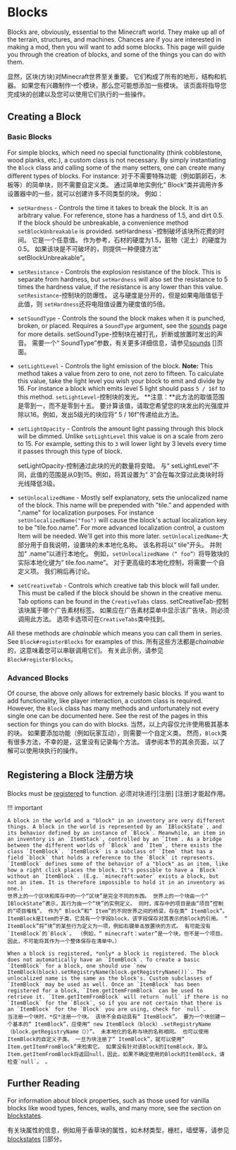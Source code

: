 Blocks
======

Blocks are, obviously, essential to the Minecraft world. They make up all of the terrain, structures, and machines. Chances are if you are interested in making a mod, then you will want to add some blocks. This page will guide you through the creation of blocks, and some of the things you can do with them.

显然，区块(方块)对Minecraft世界至关重要。 它们构成了所有的地形，结构和机器。 如果您有兴趣制作一个模块，那么您可能想添加一些模块。 该页面将指导您完成块的创建以及您可以使用它们执行的一些操作。

Creating a Block
----------------

### Basic Blocks

For simple blocks, which need no special functionality (think cobblestone, wood planks, etc.), a custom class is not necessary. By simply instantiating the `Block` class and calling some of the many setters, one can create many different types of blocks. For instance:
对于不需要特殊功能（例如鹅卵石，木板等）的简单块，则不需要自定义类。 通过简单地实例化“ Block”类并调用许多设置器中的一些，就可以创建许多不同类型的块。 例如：

- `setHardness` - Controls the time it takes to break the block. It is an arbitrary value. For reference, stone has a hardness of 1.5, and dirt 0.5. If the block should be unbreakable, a convenience method `setBlockUnbreakable` is provided.
  setHardness`-控制破坏该块所花费的时间。 它是一个任意值。 作为参考，石材的硬度为1.5，脏物（泥土）的硬度为0.5。 如果该块是不可破坏的，则提供一种便捷方法“ setBlockUnbreakable”。
- `setResistance` - Controls the explosion resistance of the block. This is separate from hardness, but `setHardness` will also set the resistance to 5 times the hardness value, if the resistance is any lower than this value.
  `setResistance`-控制块的防爆性。 这与硬度是分开的，但是如果电阻值低于此值，则 `setHardness`还将电阻值设置为硬度值的5倍。
- `setSoundType` - Controls the sound the block makes when it is punched, broken, or placed. Requires a `SoundType` argument, see the [sounds][] page for more details.
  setSoundType-控制块在被打孔，折断或放置时发出的声音。 需要一个“ SoundType”参数，有关更多详细信息，请参见[sounds] []页面。
- `setLightLevel` - Controls the light emission of the block. **Note:** This method takes a value from zero to one, not zero to fifteen. To calculate this value, take the light level you wish your block to emit and divide by 16. For instance a block which emits level 5 light should pass `5 / 16f` to this method.
  `setLightLevel`-控制块的发光。 **注意：**此方法的取值范围是零到一，而不是零到十五。 要计算该值，请取您希望您的块发出的光强度并除以16。例如，发出5级光的块应将“ 5 / 16f”传递给此方法。
- `setLightOpacity` - Controls the amount light passing through this block will be dimmed. Unlike `setLightLevel` this value is on a scale from zero to 15. For example, setting this to `3` will lower light by 3 levels every time it passes through this type of block.

  setLightOpacity-控制通过此块的光的数量将变暗。 与“ setLightLevel”不同，此值的范围是从0到15。例如，将其设置为“ 3”会在每次穿过此类块时将光线降低3级。
- `setUnlocalizedName` - Mostly self explanatory, sets the unlocalized name of the block. This name will be prepended with "tile." and appended with ".name" for localization purposes. For instance `setUnlocalizedName("foo")` will cause the block's actual localization key to be "tile.foo.name". For more advanced localization control, a custom Item will be needed. We'll get into this more later.
  `setUnlocalizedName`-大部分用于自我说明，设置块的未本地化名称。 该名称将以“ tile”开头。 并附加“ .name”以进行本地化。 例如，`setUnlocalizedName（“ foo”）`将导致块的实际本地化键为“ tile.foo.name”。 对于更高级的本地化控制，将需要一个自定义项。 我们稍后再讨论。
- `setCreativeTab` - Controls which creative tab this block will fall under. This must be called if the block should be shown in the creative menu. Tab options can be found in the `CreativeTabs` class.
  setCreativeTab-控制该块属于哪个广告素材标签。 如果应在广告素材菜单中显示该广告块，则必须调用此方法。 选项卡选项可在`CreativeTabs`类中找到。

All these methods are *chainable* which means you can call them in series. See `Block#registerBlocks` for examples of this.
所有这些方法都是*chainable*的，这意味着您可以串联调用它们。 有关此示例，请参见`Block#registerBlocks`。

### Advanced Blocks

Of course, the above only allows for extremely basic blocks. If you want to add functionality, like player interaction, a custom class is required. However, the `Block` class has many methods and unfortunately not every single one can be documented here. See the rest of the pages in this section for things you can do with blocks.
当然，以上内容仅允许使用极其基本的块。 如果要添加功能（例如玩家互动），则需要一个自定义类。 然而，`Block`类有很多方法，不幸的是，这里没有记录每个方法。 请参阅本节的其余页面，以了解可以使用块执行的操作。

Registering a Block 注册方块
-------------------

Blocks must be [registered][registering] to function.
必须对块进行[注册] [注册]才能起作用。

!!! important

    A block in the world and a "block" in an inventory are very different things. A block in the world is represented by an `IBlockState`, and its behavior defined by an instance of `Block`. Meanwhile, an item in an inventory is an `ItemStack`, controlled by an `Item`. As a bridge between the different worlds of `Block` and `Item`, there exists the class `ItemBlock`. `ItemBlock` is a subclass of `Item` that has a field `block` that holds a reference to the `Block` it represents. `ItemBlock` defines some of the behavior of a "block" as an item, like how a right click places the block. It's possible to have a `Block` without an `ItemBlock`. (E.g. `minecraft:water` exists a block, but not an item. It is therefore impossible to hold it in an inventory as one.)
    世界上的一个区块和库存中的一个“区块”是完全不同的东西。 世界上的一个块由一个“ IBlockState”表示，其行为由一个“块”的实例定义。 同时，库存中的项目是由“项目”控制的“项目堆栈”。 作为“ Block”和“ Item”的不同世界之间的桥梁，存在类“ ItemBlock”。 ItemBlock是Item的子类，它具有一个字段block，该字段保存对其表示的Block的引用。 “ ItemBlock”将“块”的某些行为定义为一项，例如右键单击放置块的方式。 有可能没有`ItemBlock`的`Block`。 （例如，“ minecraft：water”是一个块，但不是一个项目。因此，不可能将其作为一个整体保存在清单中。）
    
    When a block is registered, *only* a block is registered. The block does not automatically have an `ItemBlock`. To create a basic `ItemBlock` for a block, one should use `new ItemBlock(block).setRegistryName(block.getRegistryName())`. The unlocalized name is the same as the block's. Custom subclasses of `ItemBlock` may be used as well. Once an `ItemBlock` has been registered for a block, `Item.getItemFromBlock` can be used to retrieve it. `Item.getItemFromBlock` will return `null` if there is no `ItemBlock` for the `Block`, so if you are not certain that there is an `ItemBlock` for the `Block` you are using, check for `null`.
    当注册一个块时，*仅*注册一个块。 该块不会自动具有“ ItemBlock”。 要为一个块创建一个基本的“ ItemBlock”，应使用“ new ItemBlock（block）.setRegistryName（block.getRegistryName（））”。 未本地化的名称与块的名称相同。 也可以使用ItemBlock的自定义子类。 一旦为块注册了“ ItemBlock”，就可以使用“ Item.getItemFromBlock”来检索它。 如果没有针对该Block的ItemBlock，那么Item.getItemFromBlock将返回null，因此，如果不确定使用的Block的ItemBlock，请检查`null`。 。

Further Reading
---------------

For information about block properties, such as those used for vanilla blocks like wood types, fences, walls, and many more, see the section on [blockstates][].

有关块属性的信息，例如用于香草块的属性，如木材类型，栅栏，墙壁等，请参见[blockstates] []部分。

[sounds]: ../effects/sounds.md
[registering]: ../concepts/registries.md#registering-things
[blockstates]: states.md
